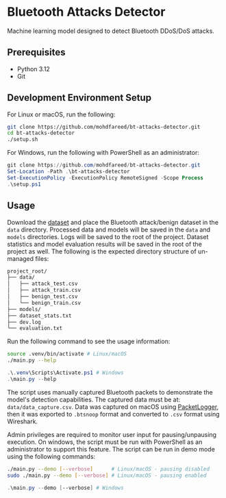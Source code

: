 # Bluetooth Attacks Detector

Machine learning model designed to detect Bluetooth DDoS/DoS attacks.

## Prerequisites

- Python 3.12
- Git

## Development Environment Setup

For Linux or macOS, run the following:

```sh
git clone https://github.com/mohdfareed/bt-attacks-detector.git
cd bt-attacks-detector
./setup.sh
```

For Windows, run the following with PowerShell as an administrator:

```ps1
git clone https://github.com/mohdfareed/bt-attacks-detector.git
Set-Location -Path .\bt-attacks-detector
Set-ExecutionPolicy -ExecutionPolicy RemoteSigned -Scope Process
.\setup.ps1
```

## Usage

<!-- TODO: update dataset download instructions -->

Download the [dataset](https://www.unb.ca/cic/datasets/iomt-dataset-2024.html)
and place the Bluetooth attack/benign dataset in the `data` directory.
Processed data and models will be saved in the `data` and `models` directories.
Logs will be saved to the root of the project. Dataset statistics and model
evaluation results will be saved in the root of the project as well. The
following is the expected directory structure of un-managed files:

```txt
project_root/
├── data/
│   ├── attack_test.csv
│   ├── attack_train.csv
│   ├── benign_test.csv
│   └── benign_train.csv
├── models/
├── dataset_stats.txt
├── dev.log
└── evaluation.txt
```

Run the following command to see the usage information:

```sh
source .venv/bin/activate # Linux/macOS
./main.py --help
```

```ps1
.\.venv\Scripts\Activate.ps1 # Windows
.\main.py --help
```

The script uses manually captured Bluetooth packets to demonstrate the model's
detection capabilities. The captured data must be at: `data/data_capture.csv`.
Data was captured on macOS using
[PacketLogger](https://www.bluetooth.com/blog/a-new-way-to-debug-iosbluetooth-applications/),
then it was exported to `.btsnoop` format and converted to `.csv` format using
Wireshark.

Admin privileges are required to monitor user input for pausing/unpausing
execution. On windows, the script must be run with PowerShell as an
administrator to support this feature. The script can be run in demo mode using
the following commands:

```sh
./main.py --demo [--verbose]      # Linux/macOS - pausing disabled
sudo ./main.py --demo [--verbose] # Linux/macOS - pausing enabled
```

```ps1
.\main.py --demo [--verbose] # Windows
```
